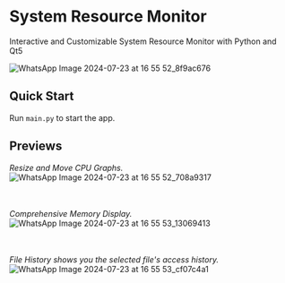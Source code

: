 # System Resource Monitor
 Interactive and Customizable System Resource Monitor with Python and Qt5

 ![WhatsApp Image 2024-07-23 at 16 55 52_8f9ac676](https://github.com/user-attachments/assets/1356fca2-5819-41cb-ac03-4d844d7065a9)

## Quick Start
Run `main.py` to start the app.

## Previews

 *Resize and Move CPU Graphs.*
 ![WhatsApp Image 2024-07-23 at 16 55 52_708a9317](https://github.com/user-attachments/assets/81264654-8d8c-4a67-904f-884ddc6f576c)

\
\
 *Comprehensive Memory Display.*
 ![WhatsApp Image 2024-07-23 at 16 55 53_13069413](https://github.com/user-attachments/assets/6fcc7b0c-8bc0-48f8-8f03-4c0c068a332e)

\
\
 *File History shows you the selected file's access history.*
 ![WhatsApp Image 2024-07-23 at 16 55 53_cf07c4a1](https://github.com/user-attachments/assets/2b233ab0-3798-4388-95b3-4b07095f515e)

